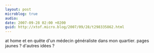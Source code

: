 ```yaml
---
layout: post
microblog: true
audio: 
date: 2007-09-28 02:00 +0200
guid: http://xtof.micro.blog/2007/09/28/t298335862.html
---
```

at home et en quête d'un médecin généraliste dans mon quartier. pages jaunes ? d'autres idées ?
